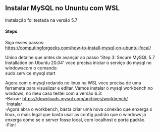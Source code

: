 ## Instalar MySQL no Ununtu com WSL

Instalação foi testada na versão 5.7

#### Steps

Siga esses passos:  
https://computingforgeeks.com/how-to-install-mysql-on-ubuntu-focal/  

Unico detalhe que antes de avançar ao passo 'Step 3: Secure MySQL 5.7 Installation on Ubuntu 20.04' voce precisa iniciar o serviço do mysql no windowscom o comando:  
sudo service mysql start  

Agora com o mysql rodando no linux na WSL voce precisa de uma ferrameta para visualizar e editar. Vamos instalar o mysql workbench no windows, no meu caso testei com a versão 6.3:   
-Baixar: https://downloads.mysql.com/archives/workbench/  
-Instalar  
-Agora abra o workbench, basta criar uma nova conexão que enxerga o linux, o mais legal que basta usar as config padrão que o windows ja enxerga como se o server fosse local, com localhost e porta padrão.  
-Fim! 
